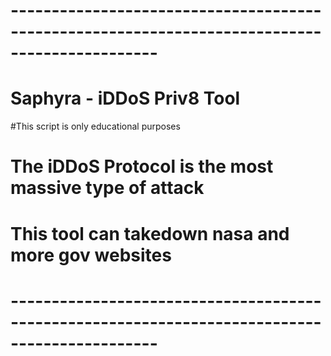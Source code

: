 # ----------------------------------------------------------------------------------------------
# Saphyra - iDDoS Priv8 Tool
#This script is only educational purposes
# The iDDoS Protocol is the most massive type of attack
# This tool can takedown nasa and more gov websites
#
# ----------------------------------------------------------------------------------------------
